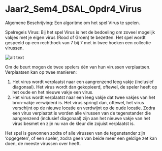 # Jaar2_Sem4_DSAL_Opdr4_Virus

Algemene Beschrijving:
Een algoritme om het spel Virus te spelen.

Spelregels Virus:
Bij het spel Virus is het de bedoeling om zoveel mogelijk vakjes met je eigen virus (Rood of Groen) te bezetten. Het spel wordt gespeeld op een rechthoek van 7 bij 7 met in twee hoeken een collectie virussen.

![alt text](https://github.com/[Ayrtonko]/[Jaar2_Sem4_DSAL_Opdr4_Virus]/blob/[master]/tabelvirus.png?raw=true)

Om de beurt mogen de twee spelers één van hun virussen verplaatsen. Verplaatsen kan op twee manieren:
1.	Het virus wordt verplaatst naar een aangrenzend leeg vakje (inclusief diagonaal). Het virus wordt dan gekopieerd, oftewel, de speler heeft op het oude en het nieuwe vakje een virus.
2.	Het virus wordt verplaatst naar een leeg vakje dat twee vakjes van het bron-vakje verwijderd is. Het virus springt dan, oftewel, het virus verschijnt op de nieuwe locatie en verdwijnt op de oude locatie.
Zodra een virus verplaatst is worden alle virussen van de tegenstander die aangrenzend (inclusief diagonaal) zijn aan het nieuwe vakje van het virus besmet en zijn nu van de kleur die zojuist verplaatst is.

Het spel is gewonnen zodra of alle virussen van de tegenstander zijn ‘opgegeten’, of een speler, zodra geen van beide meer een geldige zet kan doen, de meeste virussen over heeft.
